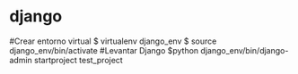 # django

#Crear entorno virtual
$ virtualenv django_env
$ source django_env/bin/activate
#Levantar Django
$python django_env/bin/django-admin startproject test_project
